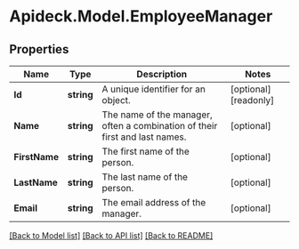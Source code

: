 # Apideck.Model.EmployeeManager

## Properties

Name | Type | Description | Notes
------------ | ------------- | ------------- | -------------
**Id** | **string** | A unique identifier for an object. | [optional] [readonly] 
**Name** | **string** | The name of the manager, often a combination of their first and last names. | [optional] 
**FirstName** | **string** | The first name of the person. | [optional] 
**LastName** | **string** | The last name of the person. | [optional] 
**Email** | **string** | The email address of the manager. | [optional] 

[[Back to Model list]](../README.md#documentation-for-models) [[Back to API list]](../README.md#documentation-for-api-endpoints) [[Back to README]](../README.md)

